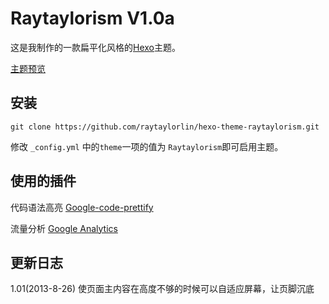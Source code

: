 # Raytaylorism V1.0a

这是我制作的一款扁平化风格的[Hexo]主题。

[主题预览]

## 安装

```
git clone https://github.com/raytaylorlin/hexo-theme-raytaylorism.git
```

修改 `_config.yml` 中的`theme`一项的值为 `Raytaylorism`即可启用主题。

## 使用的插件

代码语法高亮 [Google-code-prettify]

流量分析 [Google Analytics]

## 更新日志

1.01(2013-8-26) 使页面主内容在高度不够的时候可以自适应屏幕，让页脚沉底

[Hexo]: http://zespia.tw/hexo/
[主题预览]: http://raytaylorlin.com/
[Google-code-prettify]: https://code.google.com/p/google-code-prettify/
[Google Analytics]: http://www.google.com/analytics/
